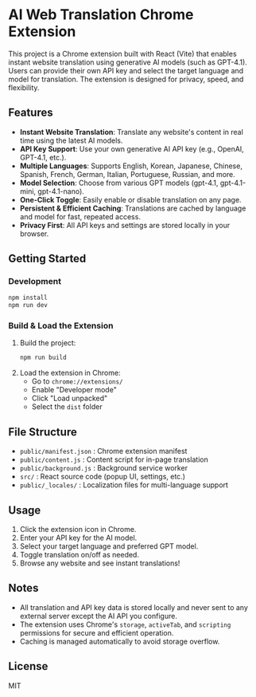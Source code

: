 # AI Web Translation Chrome Extension

This project is a Chrome extension built with React (Vite) that enables instant website translation using generative AI models (such as GPT-4.1). Users can provide their own API key and select the target language and model for translation. The extension is designed for privacy, speed, and flexibility.

## Features

- **Instant Website Translation**: Translate any website's content in real time using the latest AI models.
- **API Key Support**: Use your own generative AI API key (e.g., OpenAI, GPT-4.1, etc.).
- **Multiple Languages**: Supports English, Korean, Japanese, Chinese, Spanish, French, German, Italian, Portuguese, Russian, and more.
- **Model Selection**: Choose from various GPT models (gpt-4.1, gpt-4.1-mini, gpt-4.1-nano).
- **One-Click Toggle**: Easily enable or disable translation on any page.
- **Persistent & Efficient Caching**: Translations are cached by language and model for fast, repeated access.
- **Privacy First**: All API keys and settings are stored locally in your browser.

## Getting Started

### Development

```bash
npm install
npm run dev
```

### Build & Load the Extension

1. Build the project:
   ```bash
   npm run build
   ```
2. Load the extension in Chrome:
   - Go to `chrome://extensions/`
   - Enable "Developer mode"
   - Click "Load unpacked"
   - Select the `dist` folder

## File Structure

- `public/manifest.json` : Chrome extension manifest
- `public/content.js` : Content script for in-page translation
- `public/background.js` : Background service worker
- `src/` : React source code (popup UI, settings, etc.)
- `public/_locales/` : Localization files for multi-language support

## Usage

1. Click the extension icon in Chrome.
2. Enter your API key for the AI model.
3. Select your target language and preferred GPT model.
4. Toggle translation on/off as needed.
5. Browse any website and see instant translations!

## Notes

- All translation and API key data is stored locally and never sent to any external server except the AI API you configure.
- The extension uses Chrome's `storage`, `activeTab`, and `scripting` permissions for secure and efficient operation.
- Caching is managed automatically to avoid storage overflow.

## License

MIT
